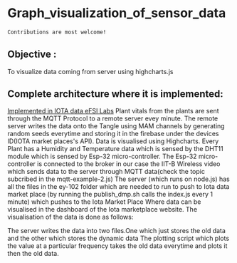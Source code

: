# Graph_visualization_of_sensor_data

```def
Contributions are most welcome!
```
## Objective : 
To visualize data coming from server using highcharts.js

## Complete architecture where it is implemented: 
[Implemented in IOTA data eFSI Labs](https://github.com/eyantra-eysip/Clash-of-DLTs-Blockchain-and-DAG-2019)
Plant vitals from the plants are sent through the MQTT Protocol to a remote server evey minute. The remote server writes the data onto the Tangle using MAM channels by generating random seeds everytime and storing it in the firebase under the devices ID(IOTA market places's API). Data is visualised using Highcharts.
Every Plant has a Humidity and Temperature data which is sensed by the DHT11 module which is sensed by Esp-32 micro-controller. 
The Esp-32 micro-controller is connected to the broker in our case the IIT-B Wireless video which sends data to the server through MQTT data(check the topic subcribed in the mqtt-example-2.js) 
The server (which runs on node.js) has all the files in the ey-102 folder which are needed to run to push to Iota data market place (by running the publish_dmp.sh calls the index.js every 1 minute) which pushes to the Iota Market Place Where data can be visualised in the dashboard of the Iota marketplace website. 
The visualisation of the data is done as follows: 

The server writes the data into two files.One which just stores the old data and the other which stores the dynamic data
The plotting script which plots the value at a particular frequency takes the old data everytime and plots it then the old data.



